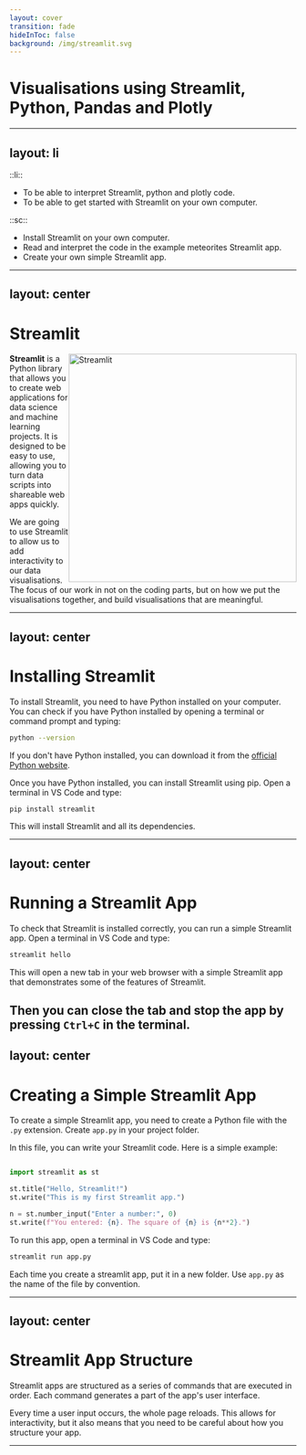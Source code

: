 ```yaml
---
layout: cover
transition: fade
hideInToc: false
background: /img/streamlit.svg
---
```


# Visualisations using Streamlit, Python, Pandas and Plotly

---
layout: li
---

::li::

- To be able to interpret Streamlit, python and plotly code.
- To be able to get started with Streamlit on your own computer.

::sc::

- Install Streamlit on your own computer.
- Read and interpret the code in the example meteorites Streamlit app.
- Create your own simple Streamlit app.

---
layout: center
---

# Streamlit
<img src="/img/streamlit.svg" alt="Streamlit" style="width:400px; float:right;"/>

**Streamlit** is a Python library that allows you to create web applications for data science and machine learning projects. It is designed to be easy to use, allowing you to turn data scripts into shareable web apps quickly.

We are going to use Streamlit to allow us to add interactivity to our data visualisations. The focus of our work in not on the coding parts, but on how we put the visualisations together, and build visualisations that are meaningful.

---
layout: center
---

# Installing Streamlit

To install Streamlit, you need to have Python installed on your computer. You can check if you have Python installed by opening a terminal or command prompt and typing:

```bash
python --version
```

If you don't have Python installed, you can download it from the [official Python website](https://www.python.org/downloads/).

Once you have Python installed, you can install Streamlit using pip. Open a terminal in VS Code and type:

```bash
pip install streamlit
```

This will install Streamlit and all its dependencies.


---
layout: center
---
# Running a Streamlit App

To check that Streamlit is installed correctly, you can run a simple Streamlit app. Open a terminal in VS Code and type:

```bash
streamlit hello
```

This will open a new tab in your web browser with a simple Streamlit app that demonstrates some of the features of Streamlit.

Then you can close the tab and stop the app by pressing `Ctrl+C` in the terminal.
---
layout: center
---

# Creating a Simple Streamlit App

To create a simple Streamlit app, you need to create a Python file with the `.py` extension. Create `app.py` in your project folder.

In this file, you can write your Streamlit code. Here is a simple example:

```python

import streamlit as st

st.title("Hello, Streamlit!")
st.write("This is my first Streamlit app.")

n = st.number_input("Enter a number:", 0)
st.write(f"You entered: {n}. The square of {n} is {n**2}.")
```

To run this app, open a terminal in VS Code and type:

```bash
streamlit run app.py
```

Each time you create a streamlit app, put it in a new folder. Use `app.py` as the name of the file by convention.

---
layout: center
---

# Streamlit App Structure

Streamlit apps are structured as a series of commands that are executed in order. Each command generates a part of the app's user interface. 

Every time a user input occurs, the whole page reloads. This allows for interactivity, but it also means that you need to be careful about how you structure your app.

---
